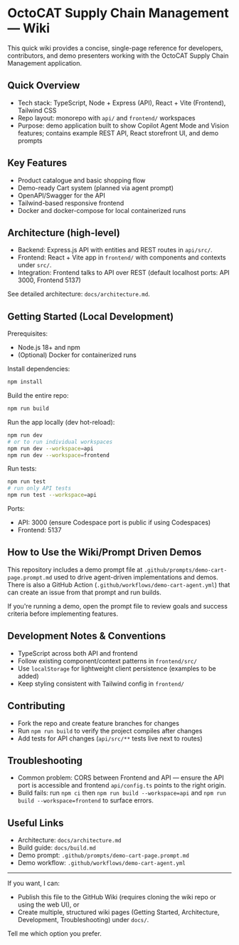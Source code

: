 # OctoCAT Supply Chain Management — Wiki

This quick wiki provides a concise, single-page reference for developers, contributors, and demo presenters working with the OctoCAT Supply Chain Management application.

## Quick Overview
- Tech stack: TypeScript, Node + Express (API), React + Vite (Frontend), Tailwind CSS
- Repo layout: monorepo with `api/` and `frontend/` workspaces
- Purpose: demo application built to show Copilot Agent Mode and Vision features; contains example REST API, React storefront UI, and demo prompts

## Key Features
- Product catalogue and basic shopping flow
- Demo-ready Cart system (planned via agent prompt)
- OpenAPI/Swagger for the API
- Tailwind-based responsive frontend
- Docker and docker-compose for local containerized runs

## Architecture (high-level)
- Backend: Express.js API with entities and REST routes in `api/src/`.
- Frontend: React + Vite app in `frontend/` with components and contexts under `src/`.
- Integration: Frontend talks to API over REST (default localhost ports: API 3000, Frontend 5137)

See detailed architecture: `docs/architecture.md`.

## Getting Started (Local Development)
Prerequisites:
- Node.js 18+ and npm
- (Optional) Docker for containerized runs

Install dependencies:

```bash
npm install
```

Build the entire repo:

```bash
npm run build
```

Run the app locally (dev hot-reload):

```bash
npm run dev
# or to run individual workspaces
npm run dev --workspace=api
npm run dev --workspace=frontend
```

Run tests:

```bash
npm run test
# run only API tests
npm run test --workspace=api
```

Ports:
- API: 3000 (ensure Codespace port is public if using Codespaces)
- Frontend: 5137

## How to Use the Wiki/Prompt Driven Demos
This repository includes a demo prompt file at `.github/prompts/demo-cart-page.prompt.md` used to drive agent-driven implementations and demos. There is also a GitHub Action (`.github/workflows/demo-cart-agent.yml`) that can create an issue from that prompt and run builds.

If you're running a demo, open the prompt file to review goals and success criteria before implementing features.

## Development Notes & Conventions
- TypeScript across both API and frontend
- Follow existing component/context patterns in `frontend/src/`
- Use `localStorage` for lightweight client persistence (examples to be added)
- Keep styling consistent with Tailwind config in `frontend/`

## Contributing
- Fork the repo and create feature branches for changes
- Run `npm run build` to verify the project compiles after changes
- Add tests for API changes (`api/src/**` tests live next to routes)

## Troubleshooting
- Common problem: CORS between Frontend and API — ensure the API port is accessible and frontend `api/config.ts` points to the right origin.
- Build fails: run `npm ci` then `npm run build --workspace=api` and `npm run build --workspace=frontend` to surface errors.

## Useful Links
- Architecture: `docs/architecture.md`
- Build guide: `docs/build.md`
- Demo prompt: `.github/prompts/demo-cart-page.prompt.md`
- Demo workflow: `.github/workflows/demo-cart-agent.yml`

---

If you want, I can:
- Publish this file to the GitHub Wiki (requires cloning the wiki repo or using the web UI), or
- Create multiple, structured wiki pages (Getting Started, Architecture, Development, Troubleshooting) under `docs/`.

Tell me which option you prefer.
